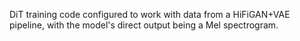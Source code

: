 DiT training code configured to work with data from a HiFiGAN+VAE pipeline, with the model's direct output being a Mel spectrogram.